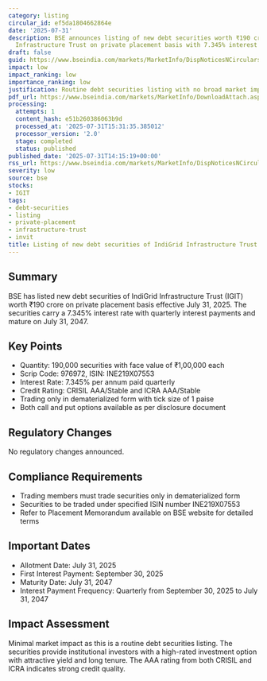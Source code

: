 ```yaml
---
category: listing
circular_id: ef5da1804662864e
date: '2025-07-31'
description: BSE announces listing of new debt securities worth ₹190 crore by IndiGrid
  Infrastructure Trust on private placement basis with 7.345% interest rate.
draft: false
guid: https://www.bseindia.com/markets/MarketInfo/DispNoticesNCirculars.aspx?Noticeid={71849610-3996-4EA8-9816-08566A8D7083}&noticeno=20250731-27&dt=07/31/2025&icount=27&totcount=57&flag=0
impact: low
impact_ranking: low
importance_ranking: low
justification: Routine debt securities listing with no broad market impact
pdf_url: https://www.bseindia.com/markets/MarketInfo/DownloadAttach.aspx?id=20250731-27&attachedId=
processing:
  attempts: 1
  content_hash: e51b260386063b9d
  processed_at: '2025-07-31T15:31:35.385012'
  processor_version: '2.0'
  stage: completed
  status: published
published_date: '2025-07-31T14:15:19+00:00'
rss_url: https://www.bseindia.com/markets/MarketInfo/DispNoticesNCirculars.aspx?Noticeid={71849610-3996-4EA8-9816-08566A8D7083}&noticeno=20250731-27&dt=07/31/2025&icount=27&totcount=57&flag=0
severity: low
source: bse
stocks:
- IGIT
tags:
- debt-securities
- listing
- private-placement
- infrastructure-trust
- invit
title: Listing of new debt securities of IndiGrid Infrastructure Trust
---
```


## Summary

BSE has listed new debt securities of IndiGrid Infrastructure Trust (IGIT) worth ₹190 crore on private placement basis effective July 31, 2025. The securities carry a 7.345% interest rate with quarterly interest payments and mature on July 31, 2047.

## Key Points

- Quantity: 190,000 securities with face value of ₹1,00,000 each
- Scrip Code: 976972, ISIN: INE219X07553
- Interest Rate: 7.345% per annum paid quarterly
- Credit Rating: CRISIL AAA/Stable and ICRA AAA/Stable
- Trading only in dematerialized form with tick size of 1 paise
- Both call and put options available as per disclosure document

## Regulatory Changes

No regulatory changes announced.

## Compliance Requirements

- Trading members must trade securities only in dematerialized form
- Securities to be traded under specified ISIN number INE219X07553
- Refer to Placement Memorandum available on BSE website for detailed terms

## Important Dates

- Allotment Date: July 31, 2025
- First Interest Payment: September 30, 2025
- Maturity Date: July 31, 2047
- Interest Payment Frequency: Quarterly from September 30, 2025 to July 31, 2047

## Impact Assessment

Minimal market impact as this is a routine debt securities listing. The securities provide institutional investors with a high-rated investment option with attractive yield and long tenure. The AAA rating from both CRISIL and ICRA indicates strong credit quality.